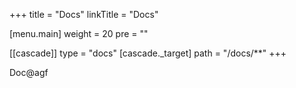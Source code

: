 +++
title = "Docs"
linkTitle = "Docs"

[menu.main]
weight = 20
pre = "<i class='fa-solid fa-book'></i>"

[[cascade]]
type = "docs"
  [cascade._target]
  path = "/docs/**"
+++

Doc@agf
